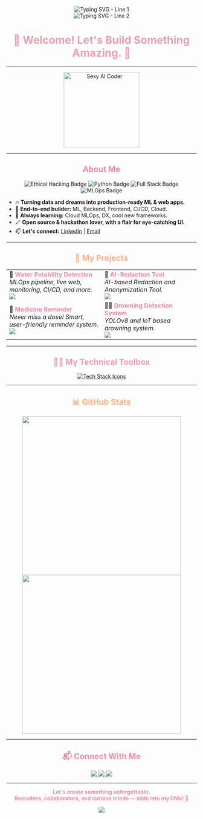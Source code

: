 <p align="center">
  <img src="https://readme-typing-svg.demolab.com?font=Fira+Code&duration=2000&pause=600&color=eba0ac&center=true&vCenter=true&width=650&lines=Hey+there+%F0%9F%91%8B+I'm+Yash+Potdar!" alt="Typing SVG - Line 1">
  <br>
  <img src="https://readme-typing-svg.demolab.com?font=Fira+Code&duration=2000&pause=600&color=b4befe&center=true&vCenter=true&width=650&lines=ML+%7C+Full-Stack+Dev+%7C+MLOps+Engineer" alt="Typing SVG - Line 2">
</p>

<h1 align="center" style="color:#eba0ac;">🌟 Welcome! Let's Build Something Amazing. 🌟</h1>

---

<p align="center">
  <img src="https://media.giphy.com/media/CjmvTCZf2U3p09Cn0h/giphy.gif" width="200" alt="Sexy AI Coder" />
</p>

---

<h2 align="center" style="color:#f38ba8;">About Me</h2>

<div align="center">
  <img src="https://img.shields.io/badge/Ethical--Hacking-%23eba0ac?style=for-the-badge&logo=hackthebox&logoColor=white" alt="Ethical Hacking Badge">
  <img src="https://img.shields.io/badge/Python-%23f9e2af?style=for-the-badge&logo=python&logoColor=white" alt="Python Badge">
  <img src="https://img.shields.io/badge/Full--Stack-%23b4befe?style=for-the-badge&logo=javascript&logoColor=white" alt="Full Stack Badge">
  <img src="https://img.shields.io/badge/MLOps-%23f38ba8?style=for-the-badge&logo=python&logoColor=white" alt="MLOps Badge">
</div>

- 🔥 <b>Turning data and dreams into production-ready ML & web apps.</b>
- 🦾 <b>End-to-end builder:</b> ML, Backend, Frontend, CI/CD, Cloud.
- 🧠 <b>Always learning:</b> Cloud MLOps, DX, cool new frameworks.
- 🪄 <b>Open source & hackathon lover, with a flair for eye-catching UI.</b>
- 📫 <b>Let's connect:</b> [LinkedIn](https://www.linkedin.com/in/yashpotdar) | [Email](mailto:yashpotdar.py@gmail.com)

---

<h2 align="center" style="color:#fab387;">🥇 My Projects</h2>

<table>
  <tr>
    <td width="50%">
      <b>🚰 <span style="color:#f38ba8;">Water Potability Detection</span></b><br>
      <i>MLOps pipeline, live web, monitoring, CI/CD, and more.</i><br>
      <a href="https://github.com/yashpotdar-py/water-potability-detection"><img src="https://img.shields.io/github/stars/yashpotdar-py/water-potability-detection?style=for-the-badge&color=eba0ac" /></a>
    </td>
    <td width="50%">
      <b>🤖 <span style="color:#f38ba8;">AI-Redaction Tool</span></b><br>
      <i>AI-based Redaction and Anonymization Tool.</i><br>
      <a href="https://github.com/yashpotdar-py/redact-sih"><img src="https://img.shields.io/github/stars/yashpotdar-py/redact-sih?style=for-the-badge&color=eba0ac" /></a>
    </td>
  </tr>
  <tr>
    <td>
      <b>💊 <span style="color:#f38ba8;">Medicine Reminder</span></b><br>
      <i>Never miss a dose! Smart, user-friendly reminder system.</i><br>
      <a href="https://github.com/yashpotdar-py/medicine-reminder"><img src="https://img.shields.io/github/stars/yashpotdar-py/medicine-reminder?style=for-the-badge&color=eba0ac" /></a>
    </td>
    <td>
      <b>🧑‍💻 <span style="color:#f38ba8;">Drowning Detection System</span></b><br>
      <i>YOLOv8 and IoT based drowning system.</i><br>
      <a href="https://github.com/yashpotdar-py/drowning-detection-system"><img src="https://img.shields.io/github/stars/yashpotdar-py/drowning-detection-system?style=for-the-badge&color=eba0ac" /></a>
    </td>
  </tr>
</table>

---

<h2 align="center" style="color:#eba0ac;">👨‍💻 My Technical Toolbox</h2>

<p align="center">
  <a href="https://skillicons.dev">
    <img src="https://skillicons.dev/icons?i=python,js,ts,react,nextjs,nodejs,flask,django,tailwind,docker,kubernetes,aws,vercel,github,git,vscode,tensorflow,pytorch,mongodb,mysql,html,css,cpp,raspberrypi,linux,bash" alt="Tech Stack Icons" />
  </a>
</p>

---

<h2 align="center" style="color:#fab387;">📊 GitHub Stats</h2>

<p align="center">
  <img src="https://github-readme-stats.vercel.app/api?username=yashpotdar-py&show_icons=true&theme=catppuccin-mocha&title_color=f38ba8&icon_color=eba0ac&text_color=f9e2af&bg_color=1e1e2e" width="420">
  <img src="https://github-readme-streak-stats.herokuapp.com?user=yashpotdar-py&theme=catppuccin-mocha&background=1e1e2e&ring=f38ba8&fire=eba0ac&currStreakLabel=fab387" width="420">
</p>

---

<h2 align="center" style="color:#f38ba8;">📬 Connect With Me</h2>

<p align="center">
  <a href="https://www.linkedin.com/in/yashpotdar" target="_blank">
    <img src="https://img.shields.io/badge/-LinkedIn-0A66C2?logo=linkedin&logoColor=white&style=for-the-badge" />
  </a>
  <a href="mailto:yashpotdar.py@gmail.com">
    <img src="https://img.shields.io/badge/-Email-EA4335?logo=gmail&logoColor=white&style=for-the-badge" />
  </a>
  <a href="https://github.com/yashpotdar-py">
    <img src="https://img.shields.io/badge/-GitHub-181717?logo=github&logoColor=white&style=for-the-badge" />
  </a>
</p>

---

<p align="center" style="color:#f38ba8;">
  <b>Let's create something unforgettable. 
    <br>
    Recruiters, collaborators, and curious minds — slide into my DMs! 🚀
  </b>
</p>

<p align="center">
  <img src="https://capsule-render.vercel.app/api?type=waving&color=f38ba8&height=120&section=footer" />
</p>

